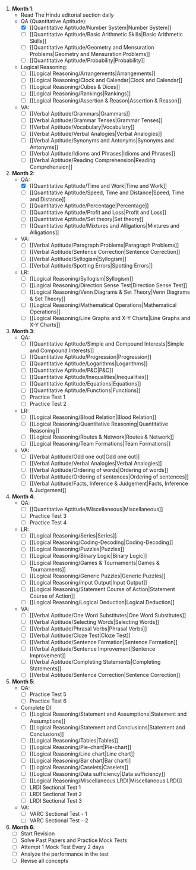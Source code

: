 1. **Month 1**:
	- Read The Hindu editorial section daily
    - QA (Quantitative Aptitude):
        - [x] [[Quantitative Aptitude/Number System|Number System]]
        - [ ] [[Quantitative Aptitude/Basic Arithmetic Skills|Basic Arithmetic Skills]]
        - [ ] [[Quantitative Aptitude/Geometry and Mensuration Problems|Geometry and Mensuration Problems]]
        - [ ]  [[Quantitative Aptitude/Probability|Probability]]

	- Logical Reasoning: 
		- [ ]  [[Logical Reasoning/Arrangements|Arrangements]]
		- [ ] [[Logical Reasoning/Clock and Calendar|Clock and Calendar]]
		- [ ] [[Logical Reasoning/Cubes & Dices]]
		- [ ] [[Logical Reasoning/Rankings|Rankings]]
		- [ ] [[Logical Reasoning/Assertion & Reason|Assertion & Reason]]
	- VA:
	    - [ ] [[Verbal Aptitude/Grammars|Grammars]]
	    - [ ] [[Verbal Aptitude/Grammar Tenses|Grammar Tenses]]
	    - [ ] [[Verbal Aptitude/Vocabulary|Vocabulary]]
	    - [ ] [[Verbal Aptitude/Verbal Analogies|Verbal Analogies]]
		- [ ] [[Verbal Aptitude/Synonyms and Antonyms|Synonyms and Antonyms]]
		- [ ] [[Verbal Aptitude/Idioms and Phrases|Idioms and Phrases]]
		- [ ] [[Verbal Aptitude/Reading Comprehension|Reading Comprehension]]
1. **Month 2**:
    - QA:
        - [x] [[Quantitative Aptitude/Time and Work|Time and Work]]
        - [ ]  [[Quantitative Aptitude/Speed, Time and Distance|Speed, Time and Distance]]
        - [ ] [[Quantitative Aptitude/Percentage|Percentage]]
        - [ ] [[Quantitative Aptitude/Profit and Loss|Profit and Loss]]
        - [ ] [[Quantitative Aptitude/Set theory|Set theory]]
        - [ ] [[Quantitative Aptitude/Mixtures and Alligations|Mixtures and Alligations]]
	- VA:
        - [ ] [[Verbal Aptitude/Paragraph Problems|Paragraph Problems]]
        - [ ] [[Verbal Aptitude/Sentence Correction|Sentence Correction]]
        - [ ] [[Verbal Aptitude/Syllogism|Syllogism]]
        - [ ] [[Verbal Aptitude/Spotting Errors|Spotting Errors]]
    - LR:
        - [ ] [[Logical Reasoning/Syllogism|Syllogism]]
        - [ ] [[Logical Reasoning/Direction Sense Test|Direction Sense Test]]
        - [ ] [[Logical Reasoning/Venn Diagrams & Set Theory|Venn Diagrams & Set Theory]]
        - [ ] [[Logical Reasoning/Mathematical Operations|Mathematical Operations]]
        - [ ] [[Logical Reasoning/Line Graphs and X-Y Charts|Line Graphs and X-Y Charts]]
2. **Month 3**:
    - QA:
        - [ ] [[Quantitative Aptitude/Simple and Compound Interests|Simple and Compound Interests]]
        - [ ] [[Quantitative Aptitude/Progression|Progression]]
        - [ ] [[Quantitative Aptitude/Logarithms|Logarithms]]
        - [ ] [[Quantitative Aptitude/P&C|P&C]]
        - [ ] [[Quantitative Aptitude/Inequalities|Inequalities]]
        - [ ] [[Quantitative Aptitude/Equations|Equations]]
        - [ ] [[Quantitative Aptitude/Functions|Functions]]
        - [ ] Practice Test 1
        - [ ] Practice Test 2
    - LR:
        - [ ] [[Logical Reasoning/Blood Relation|Blood Relation]]
        - [ ] [[Logical Reasoning/Quantitative Reasoning|Quantitative Reasoning]]
        - [ ] [[Logical Reasoning/Routes & Network|Routes & Network]]
        - [ ] [[Logical Reasoning/Team Formations|Team Formations]]
    - VA:
        - [ ] [[Verbal Aptitude/Odd one out|Odd one out]]
        - [ ] [[Verbal Aptitude/Verbal Analogies|Verbal Analogies]]
        - [ ] [[Verbal Aptitude/Ordering of words|Ordering of words]]
        - [ ] [[Verbal Aptitude/Ordering of sentences|Ordering of sentences]]
        - [ ] [[Verbal Aptitude/Facts, Inference & Judgement|Facts, Inference & Judgement]]
3. **Month 4**:
	- QA:
		- [ ] [[Quantitative Aptitude/Miscellaneous|Miscellaneous]]
		- [ ] Practice Test 3
		- [ ] Practice Test 4
	- LR:
		- [ ] [[Logical Reasoning/Series|Series]]
        - [ ] [[Logical Reasoning/Coding-Decoding|Coding-Decoding]]
        - [ ] [[Logical Reasoning/Puzzles|Puzzles]]
        - [ ] [[Logical Reasoning/Binary Logic|Binary Logic]]
        - [ ] [[Logical Reasoning/Games & Tournaments|Games & Tournaments]]
        - [ ] [[Logical Reasoning/Generic Puzzles|Generic Puzzles]]
        - [ ] [[Logical Reasoning/Input Output|Input Output]]
        - [ ] [[Logical Reasoning/Statement Course of Action|Statement Course of Action]]
        - [ ] [[Logical Reasoning/Logical Deduction|Logical Deduction]]
	- VA:
		- [ ] [[Verbal Aptitude/One Word Substitutes|One Word Substitutes]]
		- [ ] [[Verbal Aptitude/Selecting Words|Selecting Words]]
		- [ ] [[Verbal Aptitude/Phrasal Verbs|Phrasal Verbs]]
		- [ ] [[Verbal Aptitude/Cloze Test|Cloze Test]]
		- [ ] [[Verbal Aptitude/Sentence Formation|Sentence Formation]]
		- [ ] [[Verbal Aptitude/Sentence Improvement|Sentence Improvement]]
		- [ ] [[Verbal Aptitude/Completing Statements|Completing Statements]]
		- [ ] [[Verbal Aptitude/Sentence Correction|Sentence Correction]]
4. **Month 5**:
	- QA:
		- [ ] Practice Test 5
		- [ ] Practice Test 6
    - Complete DI: 
	    - [ ] [[Logical Reasoning/Statement and Assumptions|Statement and Assumptions]]
	    - [ ] [[Logical Reasoning/Statement and Conclusions|Statement and Conclusions]]
	    - [ ] [[Logical Reasoning/Tables|Tables]]
	    - [ ] [[Logical Reasoning/Pie-chart|Pie-chart]]
	    - [ ] [[Logical Reasoning/Line chart|Line chart]]
	    - [ ] [[Logical Reasoning/Bar chart|Bar chart]]
	    - [ ] [[Logical Reasoning/Caselets|Caselets]]
	    - [ ] [[Logical Reasoning/Data sufficiency|Data sufficiency]]
	    - [ ] [[Logical Reasoning/Miscellaneous LRDI|Miscellaneous LRDI]]
	    - [ ] LRDI Sectional Test 1
	    - [ ] LRDI Sectional Test 2
	    - [ ] LRDI Sectional Test 3
	-  VA:
		- [ ] VARC Sectional Test - 1
		- [ ] VARC Sectional Test - 2
5. **Month 6**:
    - [ ] Start Revision
    - [ ] Solve Past Papers and Practice Mock Tests
    - [ ] Attempt 1 Mock Test Every 2 days
    - [ ] Analyze the performance in the test
    - [ ] Revise all concepts